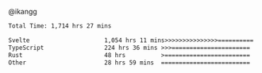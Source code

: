 @ikangg
<!--START_SECTION:waka-->

```txt
Total Time: 1,714 hrs 27 mins

Svelte                     1,054 hrs 11 mins>>>>>>>>>>>>>>>==========   60.47 %
TypeScript                 224 hrs 36 mins >>>======================   12.88 %
Rust                       48 hrs          >========================   02.75 %
Other                      28 hrs 59 mins  =========================   01.66 %
```

<!--END_SECTION:waka-->
